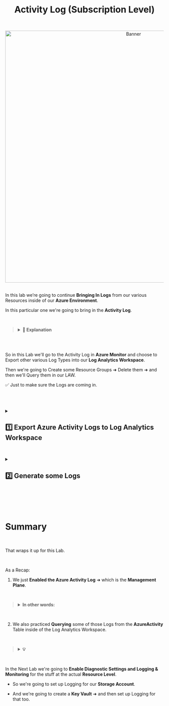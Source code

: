 <br>

<h1 align="center">Activity Log (Subscription Level)</h1>

<br>

<p align="center">
<img width="800" src="https://github.com/user-attachments/assets/0fa0d577-c433-47a3-a3d7-db5e599d0437" alt="Banner"/>
<br />

<br />

In this lab we’re going to continue **Bringing In Logs** from our various Resources inside of our **Azure Environment**.

In this particular one we're going to bring in the **Activity Log**.

<br>

>   <details close> 
>   
> **<summary> 📝 Explanation</summary>**
> 
> <br>
> 
> **Activity Log** is basically **Subscription Level Logging** ➜ so anything you do **Inside the Subscription**.
> 
> This includes Creating, Deleting or Changing Resources ➜ for example Changing NSGs.
> 
> Essentially everything you do in the Azure Portal involving Resources ➜ those Logs will be Created from what's called the **Activity Log**.
> 
> <br>
> 
> Just as a Reminder ➜ this is the Activity Level:
>   
> ![azure portal](https://github.com/user-attachments/assets/2727e56c-f7ee-478b-99f3-ecbabe939fd6)
>   
> ☝️ We refer to this as **Management Plane** ➜ which involves actually changing configurations in the Azure Portal.
> 
>   </details>

<br>

<br>

So in this Lab we'll go to the Activity Log in **Azure Monitor** and choose to Export other various Log Types into our **Log Analytics Workspace**.

Then we're going to Create some Resource Groups ➜ Delete them ➜ and then we'll Query them in our LAW.

✅  Just to make sure the Logs are coming in.

<br>

<br>

<br>

<details close> 
<summary> <h2> 1️⃣ Export Azure Activity Logs to Log Analytics Workspace</h2> </summary>
<br>

> Activity Log is where all those Management Plane Activities come from
>
> These include Creating and Deleting Resources, Creating Resource Groups, etc. ➜ so that's the kind of stuff where's going to be logging

<br>

We can go back to the **Azure Portal** ➜ search for **Monitor** ➜ and click on the **Activity log** blade

![azure portal](https://github.com/user-attachments/assets/d48d3fb9-7a66-48f1-9850-65ef7de0f74c)

Then we'll click on **⚙️ Export Activity Logs**:

![azure portal](https://github.com/user-attachments/assets/0c017a70-1461-4366-accc-9e462c55fd64)

And we're going to ➕ **Add diagnostic setting** to create another Diagnostic Setting:

![azure portal](https://github.com/user-attachments/assets/5f82762f-19c3-4a7d-a86f-707d9e1e2ad0)

- The **"Diagnostic setting name"** can be ```ds-azure-activity```

- For the **Logs’ Categories** ➜ we can select ☑️ all the options

- **"Destination details"** ➜ check ☑️ **Send to Log analytics workspace** ➜ select ```LAW-Cyber-Lab-01```
    - ⚠️ Again ➜ Make sure it’s going to the correct one ➜ not the *DefaultWorkspace*

- Click 💾 Save

![azure portal](https://github.com/user-attachments/assets/58331ef8-98d2-4f45-a20f-69883d0adc21)

✅ We can click back on **Diagnostic settings** and confirm that ```ds-azure-activity``` was successfully created:

![azure portal](https://github.com/user-attachments/assets/33e5eae0-9adf-4307-9e90-2ed120801e91)

<br>

  </details>

<h2></h2>

<details close> 
<summary> <h2> 2️⃣ Generate some Logs</h2> </summary>
<br>

In this next section of the Lab we're going to:

1. Create a new **Resource Group** called ```Scratch-Resource-Group```

2. Then we'll also create another **Resource Group** called ```Critical-Infrastructure-Wastewater```

3. After that, we'll **Delete** both of these **Resource Groups**

4. And finnally, we're going to do some **Queries against the Logs those actions Generated**

<br>

<h2></h2>

<br>

<h3> ❶ Create a new Resource Group named “Scratch-Resource-Group”</h3>
<br>

Back inside the **Azure Portal** ➜ search for **Resource Groups** ➜ and click on ➕ **Create**

![azure portal](https://github.com/user-attachments/assets/527a9345-c31a-4967-a183-6708ce63971e)

- We'll name the first Resource Group ```Scratch-Resource-Group```

- For the **Region** ➜ select ```(US) East US 2```

- Then click **Review + Create**

![azure portal](https://github.com/user-attachments/assets/8d53d3f3-1d7b-4ac3-a708-dc582de32745)

<br>

<h2></h2>

<br>

<h3> ❷ Create another new Resource Group named “Critical-Infrastructure-Wastewater”</h3>
<br>

For the Next Resource Group we'll follow the same steps as for the previous one.

- We'll name this second Resource Group ```Critical-Infrastructure-Wastewater```

- Again ➜ for the **Region** ➜ select ```(US) East US 2```

- Then click **Review + Create**

![azure portal](https://github.com/user-attachments/assets/b1bce04f-448e-449e-80c1-857f0ebe65cd)

<br>

✅ We can confirm that both of our new **Resource Groups** were created:

![azure portal](https://github.com/user-attachments/assets/eabe69da-449d-4f87-bb79-95222453cdd9)

<br>

<h2></h2>

<br>

<h3> ❸ Delete both of the new Resource Groups</h3>
<br>

Back to the **Azure Portal** ➜ go to our **Resource groups** ➜ click on ```Scratch-Resource-Group```

![azure portal](https://github.com/user-attachments/assets/9fb59564-ee3c-4be8-b963-53c3cb14c5d1)

We'll click on 🗑️ **Delete resource group**

![azure portal](https://github.com/user-attachments/assets/32a92fd7-cb93-4d80-99da-896200ab2742)

And then we'll Delete the Resource Group:

![azure portal](https://github.com/user-attachments/assets/49c16239-3b2b-4dd5-9ec8-60bec5fd79a7)

<br>

<h2></h2>

<br>

<br>

We'll do the exact same thing to **Delete** the ```Critical-Infrastructure-Wastewater``` Resource Group:

![azure portal](https://github.com/user-attachments/assets/764971d7-4ea6-49b8-8fe1-e2863557ee3f)

<br>

<h2></h2>

<br>

<h3> ❹ Query for the Deletion of Critical Resource Groups</h3>
<br>

We'll now copy the following **KQL Query** and paste into our **Log Analytics Workspace** to Inspect the **Delete Logs** we just Generated:

<br>

```commandline
// Deletion activities within a certain timespan:
AzureActivity
| where OperationNameValue endswith "DELETE"
| where ActivityStatusValue == "Success"
| where TimeGenerated > ago(30m)
| order by TimeGenerated
```

<br>

>   <details close> 
>   
> **<summary> 📝 KQL Query Explanation</summary>**
> 
>     <br>
>     
> This will return all of the Resource Groups that were successfully Deleted in Azure in the last 30 minutes.
>
> <br>
>     
> 💡 Note:
> 
> - If you wanna make an Alert for some reason for when someone deletes any specific Resource ➜ this KQL Query is something that you can use.
> 
> - Or also if you just want to manually Query in Log Analytics Workspace ➜ like we're doing here
> 
>   </details>

<br>

<br>

✅ We can confirm that the ***Delete Resource Group Activity Logs*** are properly being Generated & Forwarded to our LAW:

![azure portal](https://github.com/user-attachments/assets/4aab996a-dcf1-415f-967a-5168ef1738b9)

<br>

<h2></h2>

  </details>

<br>

<br>

<br>

<br>

# Summary

<br>

That wraps it up for this Lab.

<br>

As a Recap:

1. We just **Enabled the Azure Activity Log** ➜ which is the **Management Plane**.

<br>

>   <details close> 
> 
> **<summary> In other words:</summary>**
> 
> - Just clicking around and doing stuff on the Portal ➜ instead of the Logs just remaining in the **Azure Monitor Activity Log** ➜ we are forwarding them to the LAW.
> 
>   </details>

<br>

2. We also practiced **Querying** some of those Logs from the **AzureActivity** Table inside of the Log Analytics Workspace.

<br>

>   <details close> 
>   
> **<summary> 💡</summary>**
> 
> Ultimately ➜ after we Ingest all of the Logs into the Log Analytics Workspace:
>     
> - We're going to use **Microsoft Sentinel** to do Automated Queries and Spin-up Alerts based on different Logs that it finds.<br>
> 
>   </details>

<br>

In the Next Lab we're going to **Enable Diagnostic Settings and Logging & Monitoring** for the stuff at the actual **Resource Level**.

- So we're going to set up Logging for our **Storage Account**.

- And we're going to create a **Key Vault** ➜ and then set up Logging for that too.


<br />

<br />

<br />  

<br /> 

<br />

<br />  

<br /> 

<br />

<br />
